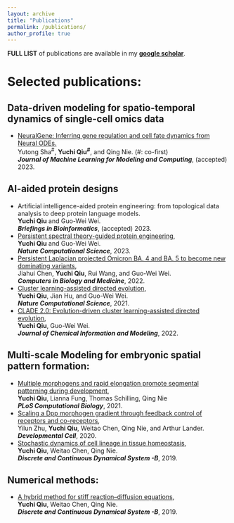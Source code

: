 ```yaml
---
layout: archive
title: "Publications"
permalink: /publications/
author_profile: true
---
```

**FULL LIST** of publications are available in my [**google scholar**](https://scholar.google.com/citations?user=JC-IJDAAAAAJ&hl=en&oi=ao).

# Selected publications:
## Data-driven modeling for spatio-temporal dynamics of single-cell omics data
- [NeuralGene: Inferring gene regulation and cell fate dynamics from Neural ODEs.](https://www.dl.begellhouse.com/download/article/1fbbfd1a71185cf9/JMLMC0403(1)-47369.pdf)\
Yutong Sha<sup>#</sup>, **Yuchi Qiu<sup>#</sup>**, and Qing Nie. (#: co-first)\
**_Journal of Machine Learning for Modeling and Computing_**, (accepted) 2023.

## AI-aided protein designs
- Artificial intelligence-aided protein engineering: from topological data analysis to deep protein language models.\
**Yuchi Qiu** and Guo-Wei Wei.\
**_Briefings in Bioinformatics_**, (accepted) 2023.
- [Persistent spectral theory-guided protein engineering](https://www.nature.com/articles/s43588-022-00394-y.epdf?sharing_token=Us2OFwUI5lktJssa7uBrqNRgN0jAjWel9jnR3ZoTv0MF0aPltVyaX_UcXm1hWnBwSLJ6-YZ_1vgms9EgYgJF7FKjmHlBucgR1oKxp8m1dFBXtMHBI0N3X41vd-uT2CHo7xfbIWrrCrvdlkcYedXcc3W9Uel18qnHXrYu_iOLj68%3D), \
**Yuchi Qiu** and Guo-Wei Wei. \
**_Nature Computational Science_**, 2023. 
- [Persistent Laplacian projected Omicron BA. 4 and BA. 5 to become new dominating variants](https://www.sciencedirect.com/science/article/abs/pii/S0010482522009702), \
Jiahui Chen, **Yuchi Qiu**, Rui Wang, and Guo-Wei Wei. \
**_Computers in Biology and Medicine_**, 2022. 
- [Cluster learning-assisted directed evolution](https://www.nature.com/articles/s43588-021-00168-y),\
**Yuchi Qiu**, Jian Hu, and Guo-Wei Wei.\
**_Nature Computational Science_**, 2021. 
- [CLADE 2.0: Evolution-driven cluster learning-assisted directed evolution](https://doi.org/10.1021/acs.jcim.2c01046), \
**Yuchi Qiu**, Guo-Wei Wei.\
**_Journal of Chemical Information and Modeling_**, 2022. 

## Multi-scale Modeling for embryonic spatial pattern formation:
- [Multiple morphogens and rapid elongation promote segmental patterning during development](https://doi.org/10.1371/journal.pcbi.1009077), \
**Yuchi Qiu**, Lianna Fung, Thomas Schilling, Qing Nie \
**_PLoS Computational Biology_**, 2021. 
- [Scaling a Dpp morphogen gradient through feedback control of receptors and co-receptors](https://doi.org/10.1016/j.devcel.2020.05.029), \
Yilun Zhu, **Yuchi Qiu**, Weitao Chen, Qing Nie, and Arthur Lander.\
**_Developmental Cell_**, 2020. 
- [Stochastic dynamics of cell lineage in tissue homeostasis](https://www.aimsciences.org/article/doi/10.3934/dcdsb.2018339), \
**Yuchi Qiu**, Weitao Chen, Qing Nie.\
**_Discrete and Continuous Dynamical System -B_**, 2019. 


## Numerical methods:
- [A hybrid method for stiff reaction–diffusion equations](https://www.aimsciences.org/article/doi/10.3934/dcdsb.2019144), \
**Yuchi Qiu**, Weitao Chen, Qing Nie.\
**_Discrete and Continuous Dynamical System -B_**, 2019. 



